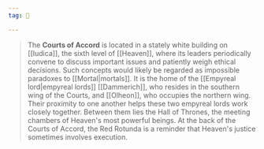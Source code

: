 ```yaml
---
tag: 👥

---
```

> The **Courts of Accord** is located in a stately white building on [[Iudica]], the sixth level of [[Heaven]], where its leaders periodically convene to discuss important issues and patiently weigh ethical decisions. Such concepts would likely be regarded as impossible paradoxes to [[Mortal|mortals]]. It is the home of the [[Empyreal lord|empyreal lords]] [[Dammerich]], who resides in the southern wing of the Courts, and [[Olheon]], who occupies the northern wing. Their proximity to one another helps these two empyreal lords work closely together. Between them lies the Hall of Thrones, the meeting chambers of Heaven's most powerful beings. At the back of the Courts of Accord, the Red Rotunda is a reminder that Heaven's justice sometimes involves execution.








